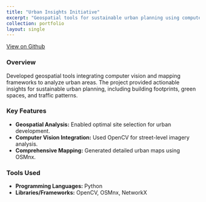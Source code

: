 ```yaml
---
title: "Urban Insights Initiative"
excerpt: "Geospatial tools for sustainable urban planning using computer vision and mapping frameworks."
collection: portfolio
layout: single
---
```

[View on Github](https://github.com/paawandesai/site_analysis_python_code)

### Overview
Developed geospatial tools integrating computer vision and mapping frameworks to analyze urban areas. The project provided actionable insights for sustainable urban planning, including building footprints, green spaces, and traffic patterns.

### Key Features
- **Geospatial Analysis:** Enabled optimal site selection for urban development.
- **Computer Vision Integration:** Used OpenCV for street-level imagery analysis.
- **Comprehensive Mapping:** Generated detailed urban maps using OSMnx.

### Tools Used
- **Programming Languages:** Python  
- **Libraries/Frameworks:** OpenCV, OSMnx, NetworkX
